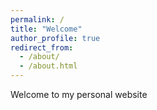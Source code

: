 ```yaml
---
permalink: /
title: "Welcome"
author_profile: true
redirect_from: 
  - /about/
  - /about.html
---
```




Welcome to my personal website
<script type="text/javascript" id="clustrmaps" src="//clustrmaps.com/map_v2.js?d=dJGKnk5uhRHw9tmanzlZ0KGul1BB1bVpUsUEIATlmPg&cl=ffffff&w=a">
</script>